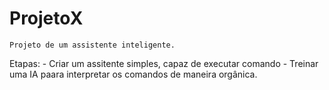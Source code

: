 # ProjetoX
    Projeto de um assistente inteligente.

Etapas: - Criar um assitente simples, capaz de executar comando
        - Treinar uma IA paara interpretar os comandos de maneira orgânica.
